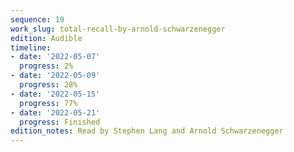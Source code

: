 ```yaml
---
sequence: 19
work_slug: total-recall-by-arnold-schwarzenegger
edition: Audible
timeline:
- date: '2022-05-07'
  progress: 2%
- date: '2022-05-09'
  progress: 28%
- date: '2022-05-15'
  progress: 77%
- date: '2022-05-21'
  progress: Finished
edition_notes: Read by Stephen Lang and Arnold Schwarzenegger
---
```


